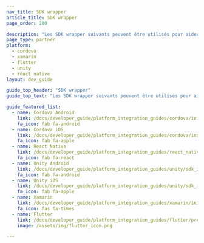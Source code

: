 ```yaml
---
nav_title: SDK wrapper
article_title: SDK wrapper
page_order: 200

description: "Les SDK wrapper suivants peuvent être utilisés pour aider les développeurs à concevoir des applications entre plusieurs plateformes."
page_type: partner
platform: 
  - cordova
  - xamarin
  - flutter
  - unity
  - react native
layout: dev_guide

guide_top_header: "SDK wrapper"
guide_top_text: "Les SDK wrapper suivants peuvent être utilisés pour aider les développeurs à concevoir des applications entre plusieurs plateformes."

guide_featured_list:
  - name: Cordova Android
    link: /docs/developer_guide/platform_integration_guides/cordova/initial_sdk_setup/android/
    fa_icon: fab fa-android
  - name: Cordova iOS
    link: /docs/developer_guide/platform_integration_guides/cordova/initial_sdk_setup/ios/
    fa_icon: fab fa-apple
  - name: React Native
    link: /docs/developer_guide/platform_integration_guides/react_native/react_sdk_setup/
    fa_icon: fab fa-react
  - name: Unity Android
    link: /docs/developer_guide/platform_integration_guides/unity/sdk_integration/android/
    fa_icon: fab fa-android
  - name: Unity iOS
    link: /docs/developer_guide/platform_integration_guides/unity/sdk_integration/ios/
    fa_icon: fab fa-apple
  - name: Xamarin
    link: /docs/developer_guide/platform_integration_guides/xamarin/initial_sdk_setup/sdk_integration/
    fa_icon: fas fa-times
  - name: Flutter
    link: /docs/developer_guide/platform_integration_guides/flutter/preview/
    image: /assets/img/flutter_icon.png

---
```



